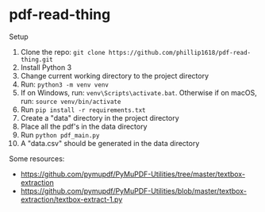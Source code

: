 # pdf-read-thing

Setup

1. Clone the repo: `git clone https://github.com/phillip1618/pdf-read-thing.git`
2. Install Python 3
3. Change current working directory to the project directory
4. Run: `python3 -m venv venv`
5. If on Windows, run: `venv\Scripts\activate.bat`. Otherwise if on macOS, run: `source venv/bin/activate`
6. Run `pip install -r requirements.txt`
7. Create a "data" directory in the project directory
8. Place all the pdf's in the data directory
9. Run `python pdf_main.py`
10. A "data.csv" should be generated in the data directory

Some resources:

- <https://github.com/pymupdf/PyMuPDF-Utilities/tree/master/textbox-extraction>
- <https://github.com/pymupdf/PyMuPDF-Utilities/blob/master/textbox-extraction/textbox-extract-1.py>
